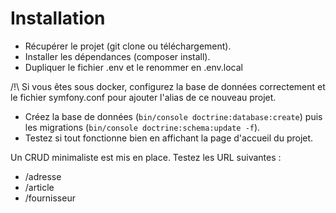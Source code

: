 # Installation

- Récupérer le projet (git clone ou téléchargement).
- Installer les dépendances (composer install).
- Dupliquer le fichier .env et le renommer en .env.local
  
/!\ Si vous êtes sous docker, configurez la base de données correctement et le  fichier symfony.conf pour ajouter l'alias de ce nouveau projet.

- Créez la base de données (`bin/console doctrine:database:create`) puis les migrations (`bin/console doctrine:schema:update -f`).
- Testez si tout fonctionne bien en affichant la page d'accueil du projet.

Un CRUD minimaliste est mis en place. Testez les URL suivantes :
- /adresse
- /article
- /fournisseur

